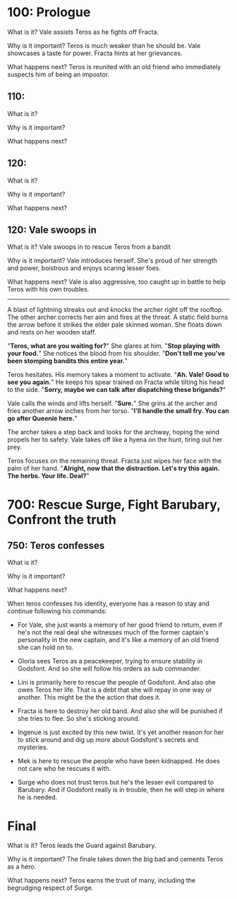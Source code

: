 # 100: Prologue

What is it? Vale assists Teros as he fights off Fracta.

Why is it important? Teros is much weaker than he should be. Vale showcases a taste for power. Fracta hints at her grievances.

What happens next? Teros is reunited with an old friend who immediately suspects him of being an impostor.

## 110:

What is it?

Why is it important?

What happens next? 

## 120: 

What is it?

Why is it important?

What happens next? 

## 120: Vale swoops in

What is it? Vale swoops in to rescue Teros from a bandit

Why is it important? Vale introduces herself. She's proud of her strength and power, boistrous and enjoys scaring lesser foes.

What happens next? Vale is also aggressive, too caught up in battle to help Teros with his own troubles.

---

A blast of lightning streaks out and knocks the archer right off the rooftop. The other archer corrects her aim and fires at the threat. A static field burns the arrow before it strikes the elder pale skinned woman. She floats down and rests on her wooden staff.

"**Teros, what are you waiting for?**" She glares at him. "**Stop playing with your food.**" She notices the blood from his shoulder. "**Don't tell me you've been stomping bandits this entire year.**"

Teros hesitates. His memory takes a moment to activate. "**Ah. Vale! Good to see you again.**" He keeps his spear trained on Fracta while tilting his head to the side. "**Sorry, maybe we can talk after dispatching these brigands?**"

Vale calls the winds and lifts herself. "**Sure.**" She grins at the archer and fries another arrow inches from her torso. "**I'll handle the small fry. You can go after Queenie here.**"

The archer takes a step back and looks for the archway, hoping the wind propels her to safety. Vale takes off like a hyena on the hunt, tiring out her prey.

Teros focuses on the remaining threat. Fracta just wipes her face with the palm of her hand. "**Alright, now that the distraction. Let's try this again. The herbs. Your life. Deal?**"

# 700: Rescue Surge, Fight Barubary, Confront the truth

## 750: Teros confesses

What is it?

Why is it important?

What happens next? 

When teros confesses his identity, everyone has a reason to stay and continue following his commands:

- For Vale, she just wants a memory of her good friend to return, even if he's not the real deal she witnesses much of the former captain's personality in the new captain, and it's like a memory of an old friend she can hold on to. 

- Gloria sees Teros as a peacekeeper, trying to ensure stability in Godsfont. And so she will follow his orders as sub commander.

- Lini is primarily here to rescue the people of Godsfont. And also she owes Teros her life. That is a debt that she will repay in one way or another. This might be the the action that does it. 

- Fracta is here to destroy her old band. And also she will be punished if she tries to flee. So she's sticking around.

- Ingenue is just excited by this new twist. It's yet another reason for her to stick around and dig up more about Godsfont's secrets and mysteries. 

- Mek is here to rescue the people who have been kidnapped. He does not care who he rescues it with.

- Surge who does not trust teros but he's the lesser evil compared to Barubary. And if Godsfont really is in trouble, then he will step in where he is needed.

# Final

What is it? Teros leads the Guard against Barubary.

Why is it important? The finale takes down the big bad and cements Teros as a hero.

What happens next? Teros earns the trust of many, including the begrudging respect of Surge.

## 
